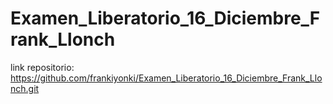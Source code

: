 # Examen_Liberatorio_16_Diciembre_Frank_Llonch
link repositorio: https://github.com/frankiyonki/Examen_Liberatorio_16_Diciembre_Frank_Llonch.git
